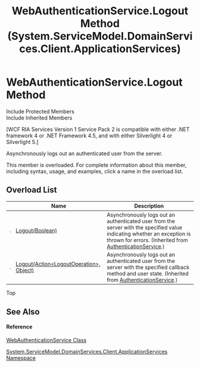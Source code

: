 ﻿---
title: WebAuthenticationService.Logout Method  (System.ServiceModel.DomainServices.Client.ApplicationServices)
TOCTitle: Logout Method
ms:assetid: Overload:System.ServiceModel.DomainServices.Client.ApplicationServices.WebAuthenticationService.Logout
ms:mtpsurl: https://msdn.microsoft.com/en-us/library/system.servicemodel.domainservices.client.applicationservices.webauthenticationservice.logout(v=VS.91)
ms:contentKeyID: 28898978
ms.date: 01/27/2012
mtps_version: v=VS.91
f1_keywords:
- System.ServiceModel.DomainServices.Client.ApplicationServices.WebAuthenticationService.Logout
dev_langs:
- CSharp
- JScript
- VB
- FSharp
---

# WebAuthenticationService.Logout Method

Include Protected Members  
Include Inherited Members  

\[WCF RIA Services Version 1 Service Pack 2 is compatible with either .NET framework 4 or .NET Framework 4.5, and with either Silverlight 4 or Silverlight 5.\]

Asynchronously logs out an authenticated user from the server.

This member is overloaded. For complete information about this member, including syntax, usage, and examples, click a name in the overload list.

## Overload List

<table>
<thead>
<tr class="header">
<th> </th>
<th>Name</th>
<th>Description</th>
</tr>
</thead>
<tbody>
<tr class="odd">
<td><img src="images\Ff423329.pubmethod(en-us,VS.91).gif" title="Public method" alt="Public method" /></td>
<td><a href="ff457948(v=vs.91).md">Logout(Boolean)</a></td>
<td>Asynchronously logs out an authenticated user from the server with the specified value indicating whether an exception is thrown for errors. (Inherited from <a href="ff457927(v=vs.91).md">AuthenticationService</a>.)</td>
</tr>
<tr class="even">
<td><img src="images\Ff423329.pubmethod(en-us,VS.91).gif" title="Public method" alt="Public method" /></td>
<td><a href="ff457940(v=vs.91).md">Logout(Action&lt;LogoutOperation&gt;, Object)</a></td>
<td>Asynchronously logs out an authenticated user from the server with the specified callback method and user state. (Inherited from <a href="ff457927(v=vs.91).md">AuthenticationService</a>.)</td>
</tr>
</tbody>
</table>

Top

## See Also

#### Reference

[WebAuthenticationService Class](ff457928\(v=vs.91\).md)

[System.ServiceModel.DomainServices.Client.ApplicationServices Namespace](ff457765\(v=vs.91\).md)

